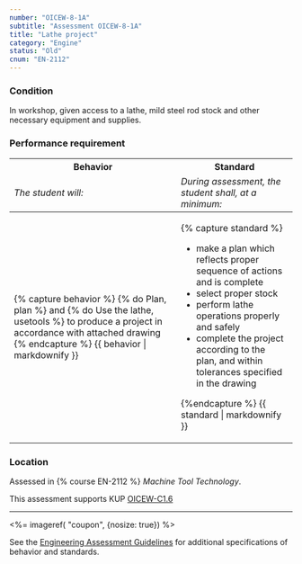 ```yaml
---
number: "OICEW-8-1A"
subtitle: "Assessment OICEW-8-1A"
title: "Lathe project"
category: "Engine"
status: "Old"
cnum: "EN-2112"
---
```

### Condition

In workshop, given access to a lathe, mild steel rod stock and other necessary equipment and supplies.

### Performance requirement 

<table width='100%' class='Guidelines'>
 <thead>
 <tr>
     <th class='thirty'>Behavior</th>
     <th class='seventy'>Standard</th>
 </tr>
 <tr>
     <td><em>The student will:</em></td>
     <td><em>During assessment, the student shall, at a minimum:</em></td>
 </tr>
 </thead>
 <tbody>
 

<tr><td>

{% capture behavior %}
{% do Plan, plan %} and {% do Use the lathe, usetools %} to produce a project in accordance with attached drawing
{% endcapture %}
{{ behavior | markdownify }}

</td><td>

{% capture standard %}
* make a plan which reflects proper sequence of actions and is complete
* select proper stock
* perform lathe operations properly and safely
* complete the project according to the plan, and within tolerances specified in the drawing

{%endcapture %}
{{ standard | markdownify }}

</td></tr>



 </tbody>
 </table>

### Location

Assessed in  {% course  EN-2112 %}  *Machine Tool Technology*.

This assessment supports KUP [OICEW-C1.6]({{site.baseurl}}/tables/31.html#OICEW-C1.6)

***



<%= imageref( "coupon", {nosize: true}) %>

See the [Engineering Assessment Guidelines](guidelines) for additional specifications of behavior and standards.